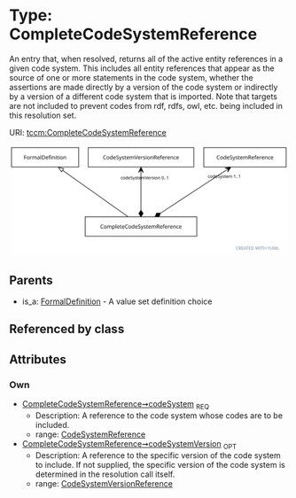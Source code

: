 
# Type: CompleteCodeSystemReference


An entry that, when resolved, returns all of the active entity references in a given code system. This includes
all entity references that appear as the source of one or more statements in the code system, whether the
assertions are made directly by a version of the code system or indirectly by a version of a different code
system that is imported. Note that targets are not included to prevent codes from rdf, rdfs, owl, etc. being
included in this resolution set.

URI: [tccm:CompleteCodeSystemReference](https://hotecosystem.org/tccm/CompleteCodeSystemReference)


![img](images/CompleteCodeSystemReference.svg)

## Parents

 *  is_a: [FormalDefinition](FormalDefinition.md) - A value set definition choice

## Referenced by class


## Attributes


### Own

 * [CompleteCodeSystemReference➞codeSystem](CompleteCodeSystemReference_codeSystem.md)  <sub>REQ</sub>
    * Description: A reference to the code system whose codes are to be included.
    * range: [CodeSystemReference](CodeSystemReference.md)
 * [CompleteCodeSystemReference➞codeSystemVersion](CompleteCodeSystemReference_codeSystemVersion.md)  <sub>OPT</sub>
    * Description: A reference to the specific version of the code system to include. If not supplied, the specific
version of the code system is determined in the resolution call itself.
    * range: [CodeSystemVersionReference](CodeSystemVersionReference.md)
